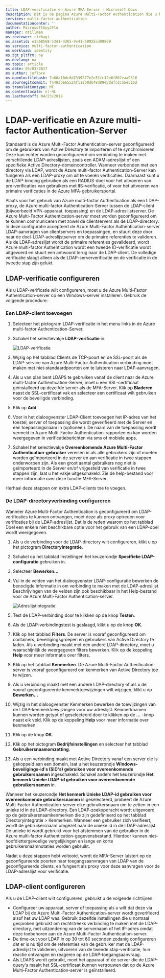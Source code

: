 ```yaml
---
title: LDAP-verificatie en Azure MFA Server | Microsoft Docs
description: Dit is de pagina Azure Multi-Factor Authentication die u helpt bij het implementeren van LDAP-verificatie en de Azure Multi-Factor Authentication-server.
services: multi-factor-authentication
documentationcenter: ''
author: MicrosoftGuyJFlo
manager: mtillman
ms.reviewer: richagi
ms.assetid: e1a68568-53d1-4365-9e41-50925ad00869
ms.service: multi-factor-authentication
ms.workload: identity
ms.tgt_pltfrm: na
ms.devlang: na
ms.topic: article
ms.date: 05/03/2017
ms.author: joflore
ms.openlocfilehash: 7a66a10dc8d7339577e2e51fc12e0f802eaa9316
ms.sourcegitcommit: fa493b66552af11260db48d89e3ddfcdcb5e3152
ms.translationtype: MT
ms.contentlocale: nl-NL
ms.lasthandoff: 04/23/2018
---
```

# <a name="ldap-authentication-and-azure-multi-factor-authentication-server"></a>LDAP-verificatie en Azure multi-factor Authentication-Server
Standaard is de Azure Multi-Factor Authentication-server geconfigureerd om de gebruikers van Active Directory te importeren of te synchroniseren. Deze kan echter worden geconfigureerd om verbinding te maken met verschillende LDAP-adreslijsten, zoals een ADAM-adreslijst of een specifieke Active Directory-domeincontroller. Wanneer verbonden met een directory via LDAP, wordt de Azure multi-factor Authentication-Server kan fungeren als een LDAP-proxy om uit te voeren verificaties. Daarnaast kunt u de LDAP-binding gebruiken als een RADIUS-doel voor het uitvoeren van pre-verificaties van gebruikers met IIS-verificatie, of voor het uitvoeren van primaire verificaties in de Azure MFA-gebruikersportal.

Plaats voor het gebruik van Azure multi-factor Authentication als een LDAP-proxy, de Azure multi-factor Authentication-Server tussen de LDAP-client (bijvoorbeeld VPN-apparaat, toepassing) en de LDAP-adreslijstserver. De Azure Multi-Factor Authentication-server moet worden geconfigureerd om te kunnen communiceren met zowel de clientservers als de LDAP-directory. In deze configuratie accepteert de Azure Multi-Factor Authentication-server LDAP-aanvragen van clientservers en toepassingen, en stuurt deze door naar de doel-LDAP-adreslijstserver om de primaire referenties te valideren. Als de LDAP-adreslijst wordt de primaire referenties gevalideerd, wordt Azure multi-factor Authentication wordt een tweede ID-verificatie wordt uitgevoerd en stuurt een antwoord terug naar de LDAP-client. De volledige verificatie slaagt alleen als de LDAP-serververificatie en de verificatie in de tweede stap zijn gelukt.

## <a name="configure-ldap-authentication"></a>LDAP-verificatie configureren
Als u LDAP-verificatie wilt configureren, moet u de Azure Multi-Factor Authentication-server op een Windows-server installeren. Gebruik de volgende procedure:

### <a name="add-an-ldap-client"></a>Een LDAP-client toevoegen

1. Selecteer het pictogram LDAP-verificatie in het menu links in de Azure multi-factor Authentication-Server.
2. Schakel het selectievakje **LDAP-verificatie** in.

   ![LDAP-verificatie](./media/howto-mfaserver-dir-ldap/ldap2.png)

3. Wijzig op het tabblad Clients de TCP-poort en de SSL-poort als de LDAP-service van Azure Multi-Factor Authentication verbinding moet maken met niet-standaardpoorten om te luisteren naar LDAP-aanvragen.
4. Als u van plan bent LDAPS te gebruiken vanaf de client naar de Azure multi-factor Authentication-Server, moet u een SSL-certificaat geïnstalleerd op dezelfde server als de MFA-Server. Klik op **Bladeren** naast de SSL-certificaat vak en selecteer een certificaat wilt gebruiken voor de beveiligde verbinding.
5. Klik op **Add**.
6. Voer in het dialoogvenster LDAP-Client toevoegen het IP-adres van het toestel, server of toepassing die wordt geverifieerd met de Server en een toepassingsnaam in (optioneel). De naam van de toepassing wordt vermeld in Azure Multi-Factor Authentication-rapporten en kan worden weergegeven in verificatieberichten via sms of mobiele apps.
7. Schakel het selectievakje **Overeenkomende Azure Multi-Factor Authentication-gebruiker** vereisen in als alle gebruikers zijn of moeten worden geïmporteerd in de server en aan verificatie in twee stappen onderworpen zijn. Als een groot aantal gebruikers nog niet is geïmporteerd in de Server en/of vrijgesteld van verificatie in twee stappen zijn, laat u het vakje uitgeschakeld. Zie de help-bestand voor meer informatie over deze functie MFA-Server.

Herhaal deze stappen om extra LDAP-clients toe te voegen.

### <a name="configure-the-ldap-directory-connection"></a>De LDAP-directoryverbinding configureren

Wanneer Azure Multi-Factor Authentication is geconfigureerd om LDAP-verificaties te kunnen ontvangen, moet deze als proxy optreden voor verificaties bij de LDAP-adreslijst. Dat is de reden waarom op het tabblad Doel een enkele niet beschikbare optie voor het gebruik van een LDAP-doel wordt weergegeven.

1. Als u de verbinding voor de LDAP-directory wilt configureren, klikt u op het pictogram **Directoryintegratie**.
2. Schakel op het tabblad Instellingen het keuzerondje **Specifieke LDAP-configuratie** gebruiken in.
3. Selecteer **Bewerken...**
4. Vul in de velden van het dialoogvenster LDAP-configuratie bewerken de benodigde informatie in om verbinding te maken met de LDAP-adreslijst. Beschrijvingen van de velden zijn ook beschikbaar in het Help-bestand voor de Azure Multi-Factor Authentication-server.

    ![Adreslijstintegratie](./media/howto-mfaserver-dir-ldap/ldap.png)

5. Test de LDAP-verbinding door te klikken op de knop **Testen**.
6. Als de LDAP-verbindingstest is geslaagd, klikt u op de knop **OK**.
7. Klik op het tabblad **Filters**. De server is vooraf geconfigureerd om containers, beveiligingsgroepen en gebruikers van Active Directory te laden. Als u verbinding maakt met een andere LDAP-directory, moet u waarschijnlijk de weergegeven filters bewerken. Klik op de koppeling **Help** voor meer informatie over filters.
8. Klik op het tabblad **Kenmerken**. De Azure Multi-Factor Authentication-server is vooraf geconfigureerd om kenmerken van Active Directory toe te wijzen.
9. Als u verbinding maakt met een andere LDAP-directory of als u de vooraf geconfigureerde kenmerktoewijzingen wilt wijzigen, klikt u op **Bewerken...**
10. Wijzig in het dialoogvenster Kenmerken bewerken de toewijzingen van de LDAP-kenmerktoewijzingen voor uw adreslijst. Kenmerknamen kunnen worden getypt of geselecteerd door te klikken op de **...** -knop naast elk veld. Klik op de koppeling **Help** voor meer informatie over kenmerken.
11. Klik op de knop **OK**.
12. Klik op het pictogram **Bedrijfsinstellingen** en selecteer het tabblad **Gebruikersnaamomzetting**.
13. Als u een verbinding maakt met Active Directory vanaf een server die is gekoppeld aan een domein, laat u het keuzerondje **Windows-beveiligings-id's (SID's) gebruiken voor overeenkomende gebruikersnamen** ingeschakeld. Schakel anders het keuzerondje **Het kenmerk Unieke LDAP-id gebruiken voor overeenkomende gebruikersnamen** in. 

Wanneer het keuzerondje **Het kenmerk Unieke LDAP-id gebruiken voor overeenkomende gebruikersnamen** is geselecteerd, probeert de Azure Multi-Factor Authentication-server elke gebruikersnaam om te zetten in een unieke id in de LDAP-directory. Een LDAP-zoekopdracht wordt uitgevoerd op de gebruikersnaamkenmerken die zijn gedefinieerd op het tabblad Directoryintegratie > Kenmerken. Wanneer een gebruiker zich verifieert, wordt de gebruikersnaam omgezet naar de unieke id in de LDAP-adreslijst. De unieke id wordt gebruikt voor het afstemmen van de gebruiker in de Azure multi-factor Authentication-gegevensbestand. Hierdoor kunnen niet-hoofdlettergevoelige vergelijkingen en lange en korte gebruikersnaamnotaties worden gebruikt.

Nadat u deze stappen hebt voltooid, wordt de MFA-Server luistert op de geconfigureerde poorten naar toegangsaanvragen van LDAP van de geconfigureerde clients, en fungeert als proxy voor deze aanvragen voor de LDAP-adreslijst voor verificatie.

## <a name="configure-ldap-client"></a>LDAP-client configureren
Als u de LDAP-client wilt configureren, gebruikt u de volgende richtlijnen:

* Configureer uw apparaat, server of toepassing als u wilt dat deze via LDAP bij de Azure Multi-Factor Authentication-server wordt geverifieerd alsof het uw LDAP was. Gebruik dezelfde instellingen die u normaal gesproken gebruikt om rechtstreeks verbinding te maken met de LDAP-directory, met uitzondering van de servernaam of het IP-adres omdat deze toebehoren aan de Azure Multi-Factor Authentication-server.
* De time-out voor LDAP in op 30 tot 60 seconden zodanig configureren dat er is nu tijd om de referenties van de gebruiker met de LDAP-adreslijst te valideren, uitvoeren van de tweede stap-verificatie, hun reactie ontvangen en reageren op de LDAP-toegangsaanvraag.
* Als LDAPS wordt gebruikt, moet het apparaat of de server die de LDAP-query's maakt het SSL-certificaat kunnen vertrouwen dat op de Azure Multi-Factor Authentication-server is geïnstalleerd.

